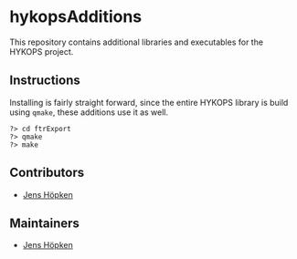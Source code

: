 # hykopsAdditions

This repository contains additional libraries and executables for the HYKOPS project.

## Instructions

Installing is fairly straight forward, since the entire HYKOPS library is build
using `qmake`, these additions use it as well.

```
?> cd ftrExport
?> qmake
?> make
```

## Contributors

* [Jens Höpken](jens@sourceflux.de)

## Maintainers

* [Jens Höpken](jens@sourceflux.de)
